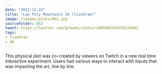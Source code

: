 ```yaml
---
date: "2022-12-23"
title: "Low Poly Mountains 10 (livedraw)"
image: /images/plots/862.jpg
sourceFolder: 853
tweet: https://twitter.com/greweb/status/1605845558354124801
tags:
- livedraw
- A6
---
```


This physical plot was co-created by viewers on Twitch in a new real time interactive experiment. Users had various ways to interact with inputs that was impacting the art, line by ilne.